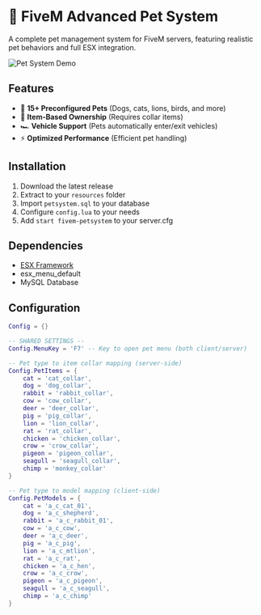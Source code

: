 # 🐾 FiveM Advanced Pet System

A complete pet management system for FiveM servers, featuring realistic pet behaviors and full ESX integration.

![Pet System Demo]([https://i.imgur.com/example.jpg](https://cdn.discordapp.com/attachments/721323255146741762/1373876628865941554/image.png?ex=682c01d1&is=682ab051&hm=acd716d92b15ceeb86d99d01af52c7fe27a801b2d1baed27c80e550cf8389251&))

## Features

- 🐶 **15+ Preconfigured Pets** (Dogs, cats, lions, birds, and more)
- 🛒 **Item-Based Ownership** (Requires collar items)
- 🏎️ **Vehicle Support** (Pets automatically enter/exit vehicles)
- ⚡ **Optimized Performance** (Efficient pet handling)

## Installation

1. Download the latest release
2. Extract to your `resources` folder
3. Import `petsystem.sql` to your database
4. Configure `config.lua` to your needs
5. Add `start fivem-petsystem` to your server.cfg

## Dependencies

- [ESX Framework](https://github.com/esx-framework/esx_core)
- esx_menu_default
- MySQL Database

## Configuration

```lua
Config = {}

-- SHARED SETTINGS --
Config.MenuKey = 'F7' -- Key to open pet menu (both client/server)

-- Pet type to item collar mapping (server-side)
Config.PetItems = {
    cat = 'cat_collar',
    dog = 'dog_collar',
    rabbit = 'rabbit_collar',
    cow = 'cow_collar',
    deer = 'deer_collar',
    pig = 'pig_collar',
    lion = 'lion_collar',
    rat = 'rat_collar',
    chicken = 'chicken_collar',
    crow = 'crow_collar',
    pigeon = 'pigeon_collar',
    seagull = 'seagull_collar',
    chimp = 'monkey_collar'
}

-- Pet type to model mapping (client-side)
Config.PetModels = {
    cat = 'a_c_cat_01',
    dog = 'a_c_shepherd',
    rabbit = 'a_c_rabbit_01',
    cow = 'a_c_cow',
    deer = 'a_c_deer',
    pig = 'a_c_pig',
    lion = 'a_c_mtlion',
    rat = 'a_c_rat',
    chicken = 'a_c_hen',
    crow = 'a_c_crow',
    pigeon = 'a_c_pigeon',
    seagull = 'a_c_seagull',
    chimp = 'a_c_chimp'
}
